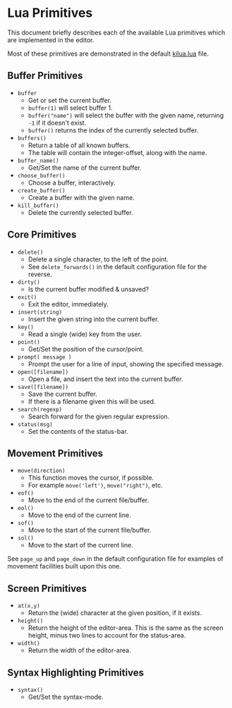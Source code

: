 # Lua Primitives

This document briefly describes each of the available Lua primitives
which are implemented in the editor.

Most of these primitives are demonstrated in the default [kilua.lua](https://github.com/skx/kilua/blob/master/kilua.lua) file.



## Buffer Primitives

* `buffer`
    * Get or set the current buffer.
    * `buffer(1)` will select buffer 1.
    * `buffer("name")` will select the buffer with the given name, returning `-1` if it doesn't exist.
    * `buffer()` returns the index of the currently selected buffer.
* `buffers()`
    * Return a table of all known buffers.
    * The table will contain the integer-offset, along with the name.
* `buffer_name()`
    * Get/Set the name of the current buffer.
* `choose_buffer()`
    * Choose a buffer, interactively.
* `create_buffer()`
    * Create a buffer with the given name.
* `kill_buffer()`
    * Delete the currently selected buffer.



## Core Primitives

* `delete()`
    * Delete a single character, to the left of the point.
    * See `delete_forwards()` in the default configuration file for the reverse.
* `dirty()`
    * Is the current buffer modified & unsaved?
* `exit()`
    * Exit the editor, immediately.
* `insert(string)`
    * Insert the given string into the current buffer.
* `key()`
    * Read a single (wide) key from the user.
* `point()`
    * Get/Set the position of the cursor/point.
* `prompt( message )`
    * Prompt the user for a line of input, showing the specified message.
* `open([filename])`
    * Open a file, and insert the text into the current buffer.
* `save([filename])`
    * Save the current buffer.
    * If there is a filename given this will be used.
* `search(regexp)`
    * Search forward for the given regular expression.
* `status(msg)`
    * Set the contents of the status-bar.



## Movement Primitives

* `move(direction)`
    * This function moves the cursor, if possible.
    * For example `move('left')`, `move("right")`, etc.
* `eof()`
    * Move to the end of the current file/buffer.
* `eol()`
    * Move to the end of the current line.
* `sof()`
    * Move to the start of the current file/buffer.
* `sol()`
    * Move to the start of the current line.

See `page_up` and `page_down` in the default configuration file for examples
of movement facilities built upon this one.


## Screen Primitives

* `at(x,y)`
    * Return the (wide) character at the given position, if it exists.
* `height()`
    * Return the height of the editor-area.  This is the same as the screen height, minus two lines to account for the status-area.
* `width()`
    * Return the width of the editor-area.



## Syntax Highlighting Primitives

* `syntax()`
    * Get/Set the syntax-mode.
